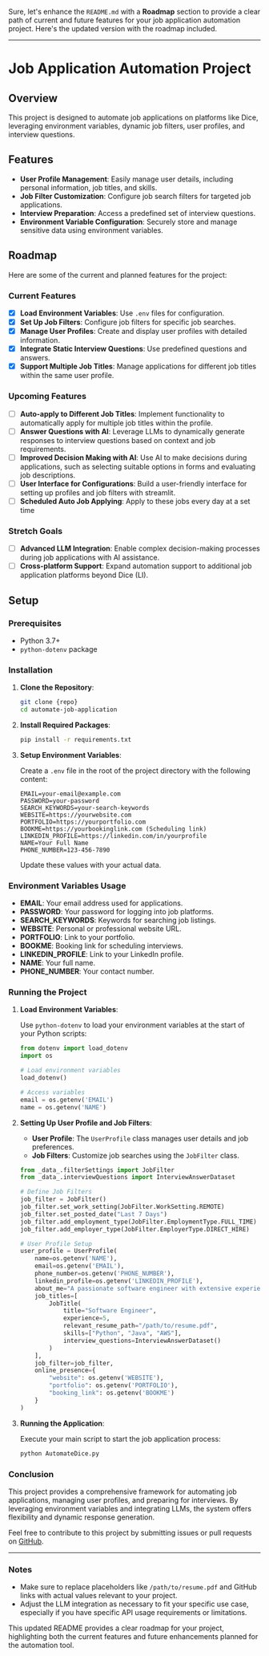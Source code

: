 Sure, let's enhance the `README.md` with a **Roadmap** section to provide a clear path of current and future features for your job application automation project. Here's the updated version with the roadmap included.

---

# Job Application Automation Project

## Overview

This project is designed to automate job applications on platforms like Dice, leveraging environment variables, dynamic job filters, user profiles, and interview questions.

## Features

- **User Profile Management**: Easily manage user details, including personal information, job titles, and skills.
- **Job Filter Customization**: Configure job search filters for targeted job applications.
- **Interview Preparation**: Access a predefined set of interview questions.
- **Environment Variable Configuration**: Securely store and manage sensitive data using environment variables.

## Roadmap

Here are some of the current and planned features for the project:

### Current Features

- [x] **Load Environment Variables**: Use `.env` files for configuration.
- [x] **Set Up Job Filters**: Configure job filters for specific job searches.
- [x] **Manage User Profiles**: Create and display user profiles with detailed information.
- [x] **Integrate Static Interview Questions**: Use predefined questions and answers.
- [x] **Support Multiple Job Titles**: Manage applications for different job titles within the same user profile.

### Upcoming Features

- [ ] **Auto-apply to Different Job Titles**: Implement functionality to automatically apply for multiple job titles within the profile.
- [ ] **Answer Questions with AI**: Leverage LLMs to dynamically generate responses to interview questions based on context and job requirements.
- [ ] **Improved Decision Making with AI**: Use AI to make decisions during applications, such as selecting suitable options in forms and evaluating job descriptions.
- [ ] **User Interface for Configurations**: Build a user-friendly interface for setting up profiles and job filters with streamlit.
- [ ] **Scheduled Auto Job Applying**: Apply to these jobs every day at a set time

### Stretch Goals

- [ ] **Advanced LLM Integration**: Enable complex decision-making processes during job applications with AI assistance.
- [ ] **Cross-platform Support**: Expand automation support to additional job application platforms beyond Dice (LI).

## Setup

### Prerequisites

- Python 3.7+
- `python-dotenv` package

### Installation

1. **Clone the Repository**:

   ```bash
   git clone {repo}
   cd automate-job-application
   ```

2. **Install Required Packages**:

   ```bash
   pip install -r requirements.txt
   ```

3. **Setup Environment Variables**:

   Create a `.env` file in the root of the project directory with the following content:

   ```plaintext
   EMAIL=your-email@example.com
   PASSWORD=your-password
   SEARCH_KEYWORDS=your-search-keywords
   WEBSITE=https://yourwebsite.com
   PORTFOLIO=https://yourportfolio.com
   BOOKME=https://yourbookinglink.com (Scheduling link)
   LINKEDIN_PROFILE=https://linkedin.com/in/yourprofile
   NAME=Your Full Name
   PHONE_NUMBER=123-456-7890
   ```

   Update these values with your actual data.

### Environment Variables Usage

- **EMAIL**: Your email address used for applications.
- **PASSWORD**: Your password for logging into job platforms.
- **SEARCH_KEYWORDS**: Keywords for searching job listings.
- **WEBSITE**: Personal or professional website URL.
- **PORTFOLIO**: Link to your portfolio.
- **BOOKME**: Booking link for scheduling interviews.
- **LINKEDIN_PROFILE**: Link to your LinkedIn profile.
- **NAME**: Your full name.
- **PHONE_NUMBER**: Your contact number.

### Running the Project

1. **Load Environment Variables**:

   Use `python-dotenv` to load your environment variables at the start of your Python scripts:

   ```python
   from dotenv import load_dotenv
   import os

   # Load environment variables
   load_dotenv()

   # Access variables
   email = os.getenv('EMAIL')
   name = os.getenv('NAME')
   ```

2. **Setting Up User Profile and Job Filters**:

   - **User Profile**: The `UserProfile` class manages user details and job preferences.
   - **Job Filters**: Customize job searches using the `JobFilter` class.

   ```python
   from _data_.filterSettings import JobFilter
   from _data_.interviewQuestions import InterviewAnswerDataset

   # Define Job Filters
   job_filter = JobFilter()
   job_filter.set_work_setting(JobFilter.WorkSetting.REMOTE)
   job_filter.set_posted_date("Last 7 Days")
   job_filter.add_employment_type(JobFilter.EmploymentType.FULL_TIME)
   job_filter.add_employer_type(JobFilter.EmployerType.DIRECT_HIRE)

   # User Profile Setup
   user_profile = UserProfile(
       name=os.getenv('NAME'),
       email=os.getenv('EMAIL'),
       phone_number=os.getenv('PHONE_NUMBER'),
       linkedin_profile=os.getenv('LINKEDIN_PROFILE'),
       about_me="A passionate software engineer with extensive experience.",
       job_titles=[
           JobTitle(
               title="Software Engineer",
               experience=5,
               relevant_resume_path="/path/to/resume.pdf",
               skills=["Python", "Java", "AWS"],
               interview_questions=InterviewAnswerDataset()
           )
       ],
       job_filter=job_filter,
       online_presence={
           "website": os.getenv('WEBSITE'),
           "portfolio": os.getenv('PORTFOLIO'),
           "booking_link": os.getenv('BOOKME')
       }
   )
   ```

3. **Running the Application**:

   Execute your main script to start the job application process:

   ```bash
   python AutomateDice.py
   ```

### Conclusion

This project provides a comprehensive framework for automating job applications, managing user profiles, and preparing for interviews. By leveraging environment variables and integrating LLMs, the system offers flexibility and dynamic response generation.

Feel free to contribute to this project by submitting issues or pull requests on [GitHub](https://github.com/yourusername/automate-job-application).

---

### Notes

- Make sure to replace placeholders like `/path/to/resume.pdf` and GitHub links with actual values relevant to your project.
- Adjust the LLM integration as necessary to fit your specific use case, especially if you have specific API usage requirements or limitations.

This updated README provides a clear roadmap for your project, highlighting both the current features and future enhancements planned for the automation tool.